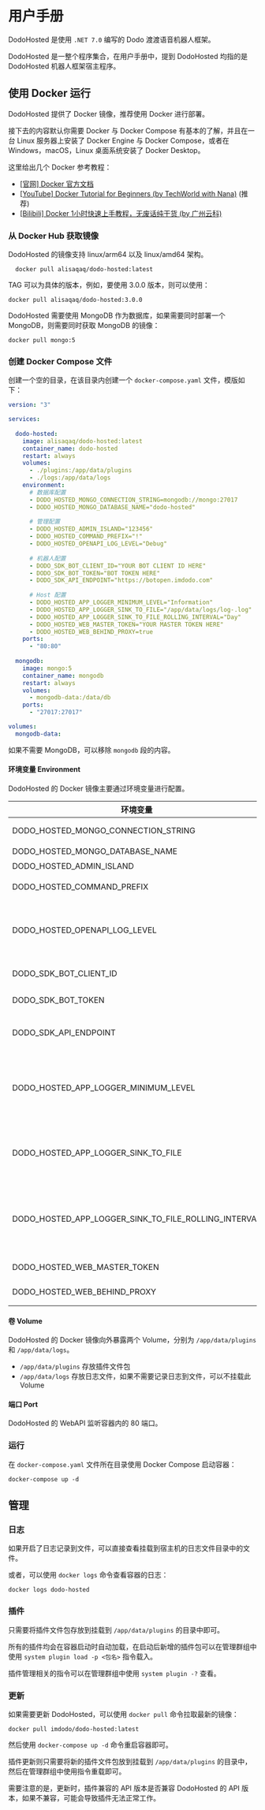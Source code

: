 # 用户手册

DodoHosted 是使用 `.NET 7.0` 编写的 Dodo 渡渡语音机器人框架。

DodoHosted 是一整个程序集合，在用户手册中，提到 DodoHosted 均指的是 DodoHosted 机器人框架宿主程序。

## 使用 Docker 运行

DodoHosted 提供了 Docker 镜像，推荐使用 Docker 进行部署。

接下去的内容默认你需要 Docker 与 Docker Compose 有基本的了解，并且在一台 Linux 服务器上安装了 Docker Engine 与 Docker Compose，或者在 Windows，macOS，Linux 桌面系统安装了 Docker Desktop。

这里给出几个 Docker 参考教程：

- [[官网] Docker 官方文档](https://docs.docker.com/get-started/)
- [[YouTube] Docker Tutorial for Beginners (by TechWorld with Nana)](https://www.youtube.com/watch?v=3c-iBn73dDE) (推荐)
- [[Bilibili] Docker 1小时快速上手教程，无废话纯干货 (by 广州云科)](https://www.bilibili.com/video/BV11L411g7U1/)

### 从 Docker Hub 获取镜像
    
DodoHosted 的镜像支持 linux/arm64 以及 linux/amd64 架构。
    
```shell
  docker pull alisaqaq/dodo-hosted:latest
```
    
TAG 可以为具体的版本，例如，要使用 3.0.0 版本，则可以使用：
    
```shell
docker pull alisaqaq/dodo-hosted:3.0.0
```

DodoHosted 需要使用 MongoDB 作为数据库，如果需要同时部署一个 MongoDB，则需要同时获取 MongoDB 的镜像：

```shell
docker pull mongo:5
```

### 创建 Docker Compose 文件

创建一个空的目录，在该目录内创建一个 `docker-compose.yaml` 文件，模版如下：

```yaml
version: "3"

services:
  
  dodo-hosted:
    image: alisaqaq/dodo-hosted:latest
    container_name: dodo-hosted
    restart: always
    volumes:
      - ./plugins:/app/data/plugins
      - ./logs:/app/data/logs
    environment:
      # 数据库配置
      - DODO_HOSTED_MONGO_CONNECTION_STRING=mongodb://mongo:27017
      - DODO_HOSTED_MONGO_DATABASE_NAME="dodo-hosted"
      
      # 管理配置
      - DODO_HOSTED_ADMIN_ISLAND="123456"
      - DODO_HOSTED_COMMAND_PREFIX="!"
      - DODO_HOSTED_OPENAPI_LOG_LEVEL="Debug"
        
      # 机器人配置
      - DODO_SDK_BOT_CLIENT_ID="YOUR BOT CLIENT ID HERE"
      - DODO_SDK_BOT_TOKEN="BOT TOKEN HERE"
      - DODO_SDK_API_ENDPOINT="https://botopen.imdodo.com"
        
      # Host 配置
      - DODO_HOSTED_APP_LOGGER_MINIMUM_LEVEL="Information"
      - DODO_HOSTED_APP_LOGGER_SINK_TO_FILE="/app/data/logs/log-.log"
      - DODO_HOSTED_APP_LOGGER_SINK_TO_FILE_ROLLING_INTERVAL="Day"
      - DODO_HOSTED_WEB_MASTER_TOKEN="YOUR MASTER TOKEN HERE"
      - DODO_HOSTED_WEB_BEHIND_PROXY=true
    ports:
      - "80:80"
  
  mongodb:
    image: mongo:5
    container_name: mongodb
    restart: always
    volumes:
      - mongodb-data:/data/db
    ports:
      - "27017:27017"

volumes:
  mongodb-data:
```

如果不需要 MongoDB，可以移除 `mongodb` 段的内容。

#### 环境变量 Environment

DodoHosted 的 Docker 镜像主要通过环境变量进行配置。

| 环境变量                                                 | 默认值                        | 说明                                                                                                             |
|------------------------------------------------------|----------------------------|----------------------------------------------------------------------------------------------------------------|
| DODO_HOSTED_MONGO_CONNECTION_STRING                  | mongodb://mongo:27017      | MongoDB 数据库连接字符串                                                                                               |
| DODO_HOSTED_MONGO_DATABASE_NAME                      | dodo-hosted                | MongoDB 数据库名称                                                                                                  |
| DODO_HOSTED_ADMIN_ISLAND                             |                            | 管理群组 ID                                                                                                        |
| DODO_HOSTED_COMMAND_PREFIX                           | !                          | 指令前缀，必须为一个字符                                                                                                   |
| DODO_HOSTED_OPENAPI_LOG_LEVEL                        | Debug                      | Dodo OpenAPI 日志等级，可选值为 `Trace` `Debug` `Information` `Warning` `Error` `Critical`，其他任何值都默认为 `Debug`            |
| DODO_SDK_BOT_CLIENT_ID                               |                            | 机器人 CLIENT ID，从 Dodo 开放平台获取                                                                                    |
| DODO_SDK_BOT_TOKEN                                   |                            | 机器人 TOKEN，从开放平台获取                                                                                              |
| DODO_SDK_API_ENDPOINT                                | https://botopen.imdodo.com | 机器人 API 终结点，从开放平台获取，一般不需要设置此项                                                                                  |
| DODO_HOSTED_APP_LOGGER_MINIMUM_LEVEL                 | Information                | 宿主程序日志记录等级，默认为 `Information`，可选值为 `Trace` `Debug` `Information` `Warning` `Error` `Critical`，其他任何值都默认为 `Debug` |
| DODO_HOSTED_APP_LOGGER_SINK_TO_FILE                  |                            | 宿主程序日志记录到文件，默认为空，即不开启，若开启，请将此项设置为 `/app/data/logs/log-.log`                                                    |
| DODO_HOSTED_APP_LOGGER_SINK_TO_FILE_ROLLING_INTERVAL | Day                        | 宿主程序日志文件记录滚动周期，只在开启记录日志到文件时起作用，可选值为 `Infinite` `Year` `Month` `Day` `Hour` `Minute`，其他任何值都为 `Day`              |
| DODO_HOSTED_WEB_MASTER_TOKEN                         |                            | DodoHosted Web API Master Token                                                                                |
| DODO_HOSTED_WEB_BEHIND_PROXY                         | false                      | DodoHosted Web API 是否在反向代理之后                                                                                   |

#### 卷 Volume

DodoHosted 的 Docker 镜像向外暴露两个 Volume，分别为 `/app/data/plugins` 和 `/app/data/logs`。

- `/app/data/plugins` 存放插件文件包
- `/app/data/logs` 存放日志文件，如果不需要记录日志到文件，可以不挂载此 Volume

#### 端口 Port

DodoHosted 的 WebAPI 监听容器内的 80 端口。

### 运行

在 `docker-compose.yaml` 文件所在目录使用 Docker Compose 启动容器：

```shell
docker-compose up -d
```

## 管理

### 日志

如果开启了日志记录到文件，可以直接查看挂载到宿主机的日志文件目录中的文件。

或者，可以使用 `docker logs` 命令查看容器的日志：

```shell
docker logs dodo-hosted
```

### 插件

只需要将插件文件包存放到挂载到 `/app/data/plugins` 的目录中即可。

所有的插件均会在容器启动时自动加载，在启动后新增的插件包可以在管理群组中使用 `system plugin load -p <包名>` 指令载入。

插件管理相关的指令可以在管理群组中使用 `system plugin -?` 查看。

### 更新

如果需要更新 DodoHosted，可以使用 `docker pull` 命令拉取最新的镜像：

```shell
docker pull imdodo/dodo-hosted:latest
```

然后使用 `docker-compose up -d` 命令重启容器即可。

插件更新则只需要将新的插件文件包放到挂载到 `/app/data/plugins` 的目录中，然后在管理群组中使用指令重载即可。

需要注意的是，更新时，插件兼容的 API 版本是否兼容 DodoHosted 的 API 版本，如果不兼容，可能会导致插件无法正常工作。
